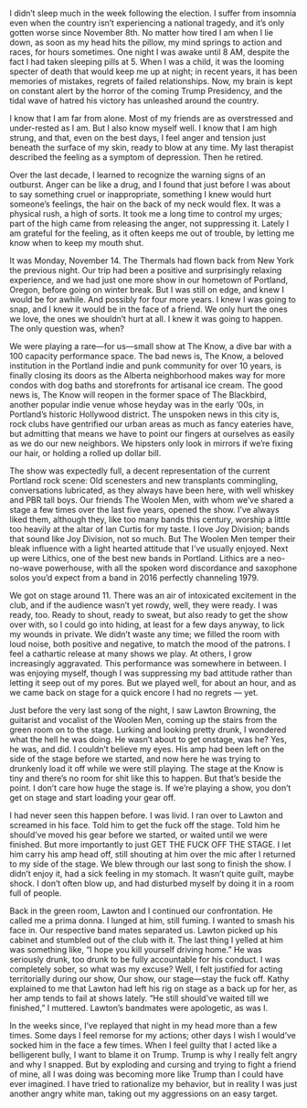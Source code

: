 I didn’t sleep much in the week following the election. I suffer from insomnia even when the country isn’t experiencing a national tragedy, and it’s only gotten worse since November 8th. No matter how tired I am when I lie down, as soon as my head hits the pillow, my mind springs to action and races, for hours sometimes. One night I was awake until 8 AM, despite the fact I had taken sleeping pills at 5. When I was a child, it was the looming specter of death that would keep me up at night; in recent years, it has been memories of mistakes, regrets of failed relationships. Now, my brain is kept on constant alert by the horror of the coming Trump Presidency, and the tidal wave of hatred his victory has unleashed around the country. 

I know that I am far from alone. Most of my friends are as overstressed and under-rested as I am. But I also know myself well. I know that I am high strung, and that, even on the best days, I feel anger and tension just beneath the surface of my skin, ready to blow at any time. My last therapist described the feeling as a symptom of depression. Then he retired. 

Over the last decade, I learned to recognize the warning signs of an outburst. Anger can be like a drug, and I found that just before I was about to say something cruel or inappropriate, something I knew would hurt someone’s feelings, the hair on the back of my neck would flex. It was a physical rush, a high of sorts. It took me a long time to control my urges; part of the high came from releasing the anger, not suppressing it. Lately I am grateful for the feeling, as it often keeps me out of trouble, by letting me know when to keep my mouth shut.

It was Monday, November 14. The Thermals had flown back from New York the previous night. Our trip had been a positive and surprisingly relaxing experience, and we had just one more show in our hometown of Portland, Oregon, before going on winter break. But I was still on edge, and knew I would be for awhile. And possibly for four more years. I knew I was going to snap, and I knew it would be in the face of a friend. We only hurt the ones we love, the ones we shouldn’t hurt at all. I knew it was going to happen. The only question was, when? 

We were playing a rare—for us—small show at The Know, a dive bar with a 100 capacity performance space. The bad news is, The Know, a beloved institution in the Portland indie and punk community for over 10 years, is finally closing its doors as the Alberta neighborhood makes way for more condos with dog baths and storefronts for artisanal ice cream. The good news is, The Know will reopen in the former space of The Blackbird, another popular indie venue whose heyday was in the early ‘00s, in Portland’s historic Hollywood district. The unspoken news in this city is, rock clubs have gentrified our urban areas as much as fancy eateries have, but admitting that means we have to point our fingers at ourselves as easily as we do our new neighbors. We hipsters only look in mirrors if we’re fixing our hair, or holding a rolled up dollar bill.

The show was expectedly full, a decent representation of the current Portland rock scene: Old scenesters and new transplants commingling, conversations lubricated, as they always have been here, with well whiskey and PBR tall boys. Our friends The Woolen Men, with whom we’ve shared a stage a few times over the last five years, opened the show. I’ve always liked them, although they, like too many bands this century, worship a little too heavily at the altar of Ian Curtis for my taste. I love Joy Division; bands that sound like Joy Division, not so much. But The Woolen Men temper their bleak influence with a light hearted attitude that I’ve usually enjoyed. Next up were Lithics, one of the best new bands in Portland. Lithics are a neo-no-wave powerhouse, with all the spoken word discordance and saxophone solos you’d expect from a band in 2016 perfectly channeling 1979. 

We got on stage around 11. There was an air of intoxicated excitement in the club, and if the  audience wasn’t yet rowdy, well, they were ready. I was ready, too. Ready to shout, ready to sweat, but also ready to get the show over with, so I could go into hiding, at least for a few days anyway, to lick my wounds in private. We didn’t waste any time; we filled the room with loud noise, both positive and negative, to match the mood of the patrons. I feel a cathartic release at many shows we play. At others, I grow increasingly aggravated. This performance was somewhere in between. I was enjoying myself, though I was suppressing my bad attitude rather than letting it seep out of my pores. But we played well, for about an hour, and as we came back on stage for a quick encore I had no regrets — yet.

Just before the very last song of the night, I saw Lawton Browning, the guitarist and vocalist of the Woolen Men, coming up the stairs from the green room on to the stage. Lurking and looking pretty drunk, I wondered what the hell he was doing. He wasn’t about to get onstage, was he? Yes, he was, and did. I couldn’t believe my eyes. His amp had been left on the side of the stage before we started, and now here he was trying to drunkenly load it off while we were still playing. The stage at the Know is tiny and there’s no room for shit like this to happen. But that’s beside the point. I don’t care how huge the stage is. If we’re playing a show, you don’t get on stage and start loading your gear off. 

I had never seen this happen before. I was livid. I ran over to Lawton and screamed in his face. Told him to get the fuck off the stage. Told him he should’ve moved his gear before we started, or waited until we were finished. But more importantly to just GET THE FUCK OFF THE STAGE. I let him carry his amp head off, still shouting at him over the mic after I returned to my side of the stage. We blew through our last song to finish the show. I didn’t enjoy it, had a sick feeling in my stomach. It wasn’t quite guilt, maybe shock. I don’t often blow up, and had disturbed myself by doing it in a room full of people. 

Back in the green room, Lawton and I continued our confrontation. He called me a prima donna. I lunged at him, still fuming. I wanted to smash his face in. Our respective band mates separated us. Lawton picked up his cabinet and stumbled out of the club with it. The last thing I yelled at him was something like, “I hope you kill yourself driving home.” He was seriously drunk, too drunk to be fully accountable for his conduct. I was completely sober, so what was my excuse? Well, I felt justified for acting territorially during our show, Our show, our stage—stay the fuck off. Kathy explained to me that Lawton had left his rig on stage as a back up for her, as her amp tends to fail at shows lately. “He still should’ve waited till we finished,” I muttered. Lawton’s bandmates were apologetic, as was I. 

In the weeks since, I’ve replayed that night in my head more than a few times. Some days I feel remorse for my actions; other days I wish I would’ve socked him in the face a few times. When I feel guilty that I acted like a belligerent bully, I want to blame it on Trump. Trump is why I really felt angry and why I snapped. But by exploding and cursing and trying to fight a friend of mine, all I was doing was becoming more like Trump than I could have ever imagined. I have tried to rationalize my behavior, but in reality I was just another angry white man, taking out my aggressions on an easy target.


